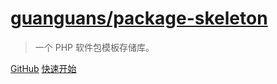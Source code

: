 # [guanguans/package-skeleton](https://github.com/guanguans/package-skeleton)

> 一个 PHP 软件包模板存储库。

[GitHub](https://github.com/guanguans/package-skeleton)
[快速开始](/README)
